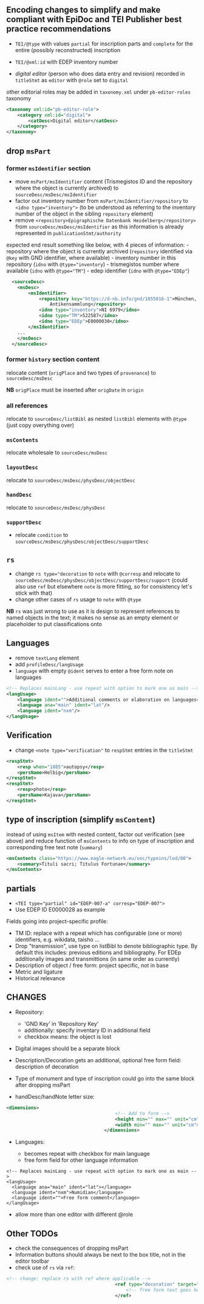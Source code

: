 
## Encoding changes to simplify and make compliant with EpiDoc and TEI Publisher best practice recommendations

* `TEI/@type` with values `partial` for inscription parts and `complete` for the entire (possibly reconstructed) inscription
* `TEI/@xml:id` with EDEP inventory number

* *digital editor* (person who does data entry and revision) recorded in `titleStmt` as `editor` with `@role` set to `digital`

other editorial roles may be added in `taxonomy.xml` under `pb-editor-roles` taxonomy

```xml
<taxonomy xml:id="pb-editor-role">
    <category xml:id="digital">
        <catDesc>Digital editor</catDesc>
    </category>
</taxonomy>
```

## drop `msPart`

### former `msIdentifier` section

  - move `msPart/msIdentifier` content (Trismegistos ID and the repository where the object is currently archived) to `sourceDesc/msDesc/msIdentifier`
  - factor out inventory number from `msPart/msIdentifier/repository` to `<idno type="inventory">` (to be understood as referring to the inventory number of the object in the sibling `repository` element)
  - remove `<repository>Epigraphische Datenbank Heidelberg</repository>` from `sourceDesc/msDesc/msIdentifier` as this information is already represented in `publicationStmt/authority`

  expected end result something like below, with 4 pieces of information:
    - repository where the object is currently archived (`repository` identified via `@key` with GND identifier, where available)
    - inventory number in this repository (`idno` with `@type="inventory`)
    - trismegistos number where available (`idno` with `@type="TM"`)
    - edep identifier (`idno` with `@type="EDEp"`)

```xml
  <sourceDesc>
    <msDesc>
        <msIdentifier>
            <repository key="https://d-nb.info/gnd/1055016-1">München, Staatliche
                Antikensammlung</repository>
            <idno type="inventory">NI 6979</idno>
            <idno type="TM">522587</idno>
            <idno type="EDEp">E0000030</idno>
        </msIdentifier>
    ...
    </msDesc>
  </sourceDesc>  
```

### former `history` section content

relocate content (`origPlace` and two types of `provenance`) to `sourceDesc/msDesc`

**NB** `origPlace` must be inserted after `origDate` in `origin`

### all references 

relocate to `sourceDesc/listBibl` as nested `listBibl` elements with `@type` (just copy overything over)

### `msContents`

relocate wholesale to `sourceDesc/msDesc`

### `layoutDesc`

relocate to `sourceDesc/msDesc/physDesc/objectDesc`

### `handDesc`

relocate to `sourceDesc/msDesc/physDesc`

### `supportDesc`

- relocate `condition` to `sourceDesc/msDesc/physDesc/objectDesc/supportDesc`


## `rs`

- change `rs type="decoration` to `note` with `@corresp` and relocate to `sourceDesc/msDesc/physDesc/objectDesc/supportDesc/support` (could also use `ref` but elsewhere `note` is more fitting, so for consistency let's stick with that)
- change other cases of `rs` usage to `note` with `@type`

**NB** `rs` was just wrong to use as it is design to represent references to named objects in the text; it makes no sense as an empty element or placeholder to put classifications onto

## Languages
  
- remove `textLang` element
- add `profileDesc/langUsage`
- `language` with empty `@ident` serves to enter a free form note on languages

```xml
<!-- Replaces mainLang - use repeat with option to mark one as main -->
<langUsage>
    <language ident="">Additional comments or elaboration on languages</language>
    <language ana="main" ident="lat"/>
    <language ident="nxm"/>
</langUsage>
```

## Verification

- change `<note type="verification"` to `respStmt` entries in the `titleStmt`

```xml
<respStmt>
    <resp when="1885">autopsy</resp>
    <persName>Helbig</persName>
</respStmt>
<respStmt>
    <resp>photo</resp>
    <persName>Kajava</persName>
</respStmt>
```

## type of inscription (simplify `msContent`)

instead of using `msItem` with nested content, factor out verification (see above) and reduce function of `msContents` to info on type of inscription and corresponding free text note (`summary`)

```xml
<msContents class="https://www.eagle-network.eu/voc/typeins/lod/80">
    <summary>Tituli sacri; Titulus Fortunae</summary>
</msContents>
```

## partials

* `<TEI type="partial" id="EDEP-007-a" corresp="EDEP-007">`
* Use EDEP ID E0000028 as example


Fields going into project-specific profile:

* TM ID: replace with a repeat which has configurable (one or more) identifiers, e.g. wikidata, taisho ...
* Drop "transmission", use type on listBibl to denote bibliographic type. By default this includes: previous editions and bibliography. For EDEp additionally images and transmittions (in same order as currently)
* Description of object / free form: project specific, not in base
* Metric and ligature
* Historical relevance

## CHANGES

* Repository:

  + 'GND Key' in 'Repository Key'
  + additionally: specify inventary ID in additional field
  + checkbox <repository ana="lost"> means: the object is lost


* Digital images should be a separate block
* Description/Decoration gets an additional, optional free form field: description of decoration
* Type of monument and type of inscription could go into the same block after dropping msPart
* handDesc/handNote letter size:
```xml
<dimensions>
                                        <!-- Add to form -->
                                        <height min="" max="" unit="cm"></height>
                                        <width min="" max="" unit="cm"></width>
                                    </dimensions>
```
* Languages:
  + becomes repeat with checkbox for main language
  + free form field for other language information

  <textLang mainLang="lat"/>
```
<!-- Replaces mainLang - use repeat with option to mark one as main -->
<langUsage>
  <language ana="main" ident="lat"></language>
  <language ident="nxm">Numidian</language>
  <language ident="">Free form comment</language>
</langUsage>
```
* allow more than one editor with different @role

## Other TODOs

* check the consequences of dropping msPart
* Information buttons should always be next to the box title, not in the editor toolbar
* check use of `rs` via `ref`:

```xml
<!-- change: replace rs with ref where applicable -->
                                        <ref type="decoration" target="https://www.eagle-network.eu/voc/decor/lod/1000">
                                            <!-- free form text goes here (situative) -->
                                        </ref>
```
